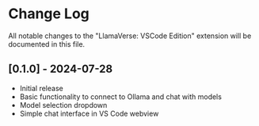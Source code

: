 # Change Log

All notable changes to the "LlamaVerse: VSCode Edition" extension will be documented in this file.

## [0.1.0] - 2024-07-28

- Initial release
- Basic functionality to connect to Ollama and chat with models
- Model selection dropdown
- Simple chat interface in VS Code webview